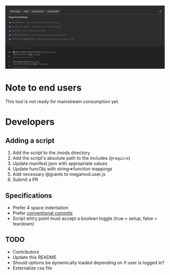 
![Alt text](/examples/mm2.png)

# Note to end users

This tool is not ready for mainstream consumption yet.

# Developers

## Adding a script

1. Add the script to the /mods directory
2. Add the script's absolute path to the includes (`@require`)
3. Update manifest.json with appropriate values
4. Update funcObj with string=>function mappings
5. Add necessary @grants to megamod.user.js
6. Submit a PR

## Specifications

- Prefer 4 space indentation
- Prefer [conventional commits](https://www.conventionalcommits.org/en/v1.0.0/)
- Script entry point must accept a boolean toggle (true = setup, false = teardown)


## TODO
- Contributors
- Update this README
- Should options be dynamically loaded depending on if user is logged in?
- Externalize css file


